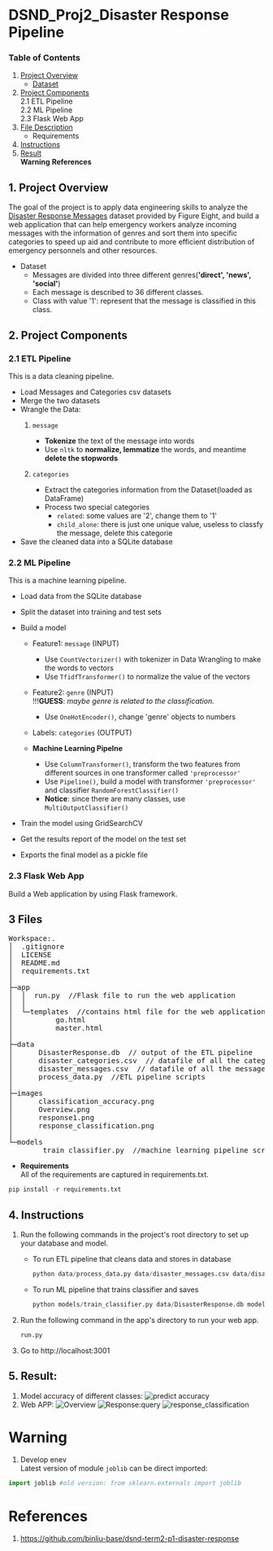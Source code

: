 # DSND_Proj2_Disaster Response Pipeline

### Table of Contents
1. [Project Overview](#ProjectOverview)
    - [Dataset](#Dataset)
2. [Project Components](#ProjectComponents)  
    2.1 ETL Pipeline  
    2.2 ML Pipeline  
    2.3 Flask Web App
3. [File Description](#FileDescription)  
    - Requirements
4. [Instructions](#Instructions)
5. [Result](#Result)  
**Warning**
**References**




## 1. Project Overview <a name="ProjectOverview"></a>
The goal of the project is to apply data engineering skills to analyze the [Disaster Response Messages](https://www.figure-eight.com/dataset/combined-disaster-response-data/) dataset provided by Figure Eight, and build a web application that can help emergency workers analyze incoming messages with the information of genres and sort them into specific categories to speed up aid and contribute to more efficient distribution of emergency personnels and other resources.

- Dataset <a name="Dataset"></a>
    - Messages are divided into three different genres(**'direct', 'news', 'social'**)
    - Each message is described to 36 different classes.
    - Class with value '1': represent that the message is classified in this class.



## 2. Project Components <a name="ProjectComponents"></a>

### 2.1 ETL Pipeline
This is a data cleaning pipeline.
- Load Messages and Categories csv datasets
- Merge the two datasets
- Wrangle the Data:
    1. `message`
        - **Tokenize** the text of the message into words
        - Use `nltk` to **normalize, lemmatize** the words, and meantime **delete the stopwords**

    2. `categories`
        - Extract the categories information from the Dataset(loaded as DataFrame)
        - Process two special categories  
            - `related`: some values are '2', change them to '1'
            - `child_alone`: there is just one unique value, useless to classfy the message, delete this categorie
- Save the cleaned data into a SQLite database

### 2.2 ML Pipeline
This is a machine learning pipeline.
- Load data from the SQLite database
- Split the dataset into training and test sets
- Build a model

    - Feature1: `message` (INPUT)
        - Use `CountVectorizer()` with tokenizer in Data Wrangling to make the words to vectors
        - Use `TfidfTransformer()` to normalize the value of the vectors

    - Feature2: `genre` (INPUT)  
    !!!**GUESS**: *maybe genre is related to the classification.*
        - Use `OneHotEncoder()`, change 'genre' objects to numbers  

    - Labels: `categories` (OUTPUT)

    - **Machine Learning Pipelne**
        - Use `ColumnTransformer()`, transform the two features from different sources in one transformer called `'preprocessor'`
        - Use `Pipeline()`, build a model with transformer `'preprocessor'` and classifier `RandomForestClassifier()`
        - **Notice**: since there are many classes, use `MultiOutputClassifier()`
- Train the model using GridSearchCV
- Get the results report of the model on the test set
- Exports the final model as a pickle file

### 2.3 Flask Web App
Build a Web application by using Flask framework.



## 3 Files <a name="FileDescription"></a>
<pre>
Workspace:.
│  .gitignore
│  LICENSE
│  README.md
│  requirements.txt
│  
├─app
│  │  run.py  //Flask file to run the web application
│  │  
│  └─templates  //contains html file for the web application
│          go.html
│          master.html
│          
├─data
│      DisasterResponse.db  // output of the ETL pipeline
│      disaster_categories.csv  // datafile of all the categories
│      disaster_messages.csv  // datafile of all the messages
│      process_data.py  //ETL pipeline scripts
│      
├─images
│      classification_accuracy.png
│      Overview.png
│      response1.png
│      response_classification.png
│      
└─models
        train_classifier.py  //machine learning pipeline scripts to train and export a classifier
</pre>

- **Requirements**  
All of the requirements are captured in requirements.txt.
```python
pip install -r requirements.txt
```



## 4. Instructions <a name="Instructions"></a>
1. Run the following commands in the project's root directory to set up your database and model.

    - To run ETL pipeline that cleans data and stores in database
        ```python
        python data/process_data.py data/disaster_messages.csv data/disaster_categories.csv data/DisasterResponse.db
        ```
    - To run ML pipeline that trains classifier and saves
        ```python
        python models/train_classifier.py data/DisasterResponse.db models/classifier.pkl df_overview.csv df_accuracy.csv
        ```

2. Run the following command in the app's directory to run your web app.
    ```python
    run.py
    ```

3. Go to http://localhost:3001

## 5. Result: <a name="Result"></a>
1. Model accuracy of different classes:
![predict accuracy](./images/classification_accuracy.png)
2. Web APP:
![Overview](./images/Overview.png)
![Response:query](./images/response1.png)
![response_classification](./images/response_classification.png)


# Warning
1. Develop enev  
Latest version of module `joblib` can be direct imported:
```py
import joblib #old version: from sklearn.externals import joblib
```

# References
1. https://github.com/binliu-base/dsnd-term2-p1-disaster-response
